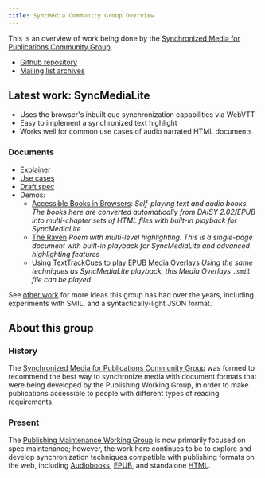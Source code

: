 ```yaml
---
title: SyncMedia Community Group Overview
---
```

This is an overview of work being done by the [Synchronized Media for Publications Community Group](#about-this-group). 

* [Github repository](https://github.com/w3c/sync-media-pub)
* [Mailing list archives](https://lists.w3.org/Archives/Public/public-sync-media-pub/)


## Latest work: SyncMediaLite

* Uses the browser's inbuilt cue synchronization capabilities via WebVTT
* Easy to implement a synchronized text highlight
* Works well for common use cases of audio narrated HTML documents

### Documents

* [Explainer](explainer)
* [Use cases](use-cases)
* [Draft spec](sync-media-lite)
* Demos:
  * [Accessible Books in Browsers](https://daisy.github.io/accessible-books-in-browsers/): 
  _Self-playing text and audio books. The books here are converted automatically from DAISY 2.02/EPUB into multi-chapter sets of HTML files with built-in playback for SyncMediaLite_
  * [The Raven](demos/raven/index.html)
  _Poem with multi-level highlighting. This is a single-page document with built-in playback for SyncMediaLite and advanced highlighting features_
  * [Using TextTrackCues to play EPUB Media Overlays](https://github.com/marisademeglio/mo-player)
  _Using the same techniques as SyncMediaLite playback, this Media Overlays `.smil` file can be played_
  <!-- * [The World's Best Audiobook](https://github.com/marisademeglio/worlds-best-audiobook/tree/webvtt-experiment)
  _Enhanced W3C Audiobooks demo. This is more of a traditional "player" where the book documents are loaded into an `iframe`. The books are W3C Audiobooks with SyncMediaLite incorporated._
  -->

See [other work](https://github.com/w3c/sync-media-pub/tree/main/other-work) for more ideas this group has had over the years, including experiments with SMIL, and a syntactically-light JSON format. 

## About this group

### History
The [Synchronized Media for Publications Community Group](https://www.w3.org/community/sync-media-pub/) was formed to recommend the best way to synchronize media with document formats that were being developed by the
Publishing Working Group, in order to make publications accessible to people with different types of reading requirements.

### Present
The [Publishing Maintenance Working Group](https://www.w3.org/groups/wg/pm/) is now primarily focused on spec maintenance; however, the work here continues to be to explore and develop synchronization techniques compatible with publishing formats on the web, including [Audiobooks](https://www.w3.org/TR/audiobooks/), [EPUB](https://www.w3.org/publishing/groups/epub-wg/), and standalone [HTML](https://www.w3.org/html/).

  

